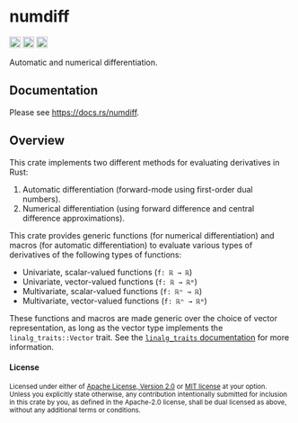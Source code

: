 # numdiff

[<img alt="github" src="https://img.shields.io/badge/github-tamaskis/numdiff-8da0cb?style=for-the-badge&labelColor=555555&logo=github" height="20">](https://github.com/tamaskis/numdiff)
[<img alt="crates.io" src="https://img.shields.io/crates/v/numdiff.svg?style=for-the-badge&color=fc8d62&logo=rust" height="20">](https://crates.io/crates/numdiff)
[<img alt="docs.rs" src="https://img.shields.io/badge/docs.rs-numdiff-66c2a5?style=for-the-badge&labelColor=555555&logo=docs.rs" height="20">](https://docs.rs/numdiff)

Automatic and numerical differentiation.

## Documentation

Please see https://docs.rs/numdiff.

## Overview

This crate implements two different methods for evaluating derivatives in Rust:

1. Automatic differentiation (forward-mode using first-order dual numbers).
2. Numerical differentiation (using forward difference and central difference approximations).

This crate provides generic functions (for numerical differentiation) and macros (for automatic differentiation) to evaluate various types of derivatives of the following types of functions:

* Univariate, scalar-valued functions (`f: ℝ → ℝ`)
* Univariate, vector-valued functions (`f: ℝ → ℝᵐ`)
* Multivariate, scalar-valued functions (`f: ℝⁿ → ℝ`)
* Multivariate, vector-valued functions (`f: ℝⁿ → ℝᵐ`)

These functions and macros are made generic over the choice of vector representation, as long as the vector type implements the `linalg_traits::Vector` trait. See the [`linalg_traits` documentation](https://docs.rs/linalg-traits/latest/linalg_traits/) for more information.

#### License

<sup>
Licensed under either of <a href="LICENSE-APACHE">Apache License, Version 2.0</a> or 
<a href="LICENSE-MIT">MIT license</a> at your option.
</sup>

<br>

<sub>
Unless you explicitly state otherwise, any contribution intentionally submitted for inclusion in
this crate by you, as defined in the Apache-2.0 license, shall be dual licensed as above, without
any additional terms or conditions.
</sub>